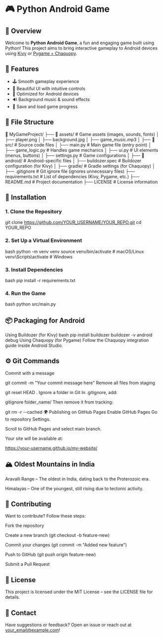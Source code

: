 # 🎮 Python Android Game

## 📝 Overview
Welcome to **Python Android Game**, a fun and engaging game built using Python! This project aims to bring interactive gameplay to Android devices using [Kivy](https://kivy.org/) or [Pygame + Chaquopy](https://chaquo.com/).

## 🚀 Features
- 🕹️ Smooth gameplay experience
- 🎨 Beautiful UI with intuitive controls
- 📱 Optimized for Android devices
- 🔊 Background music & sound effects
- 💾 Save and load game progress

## 📂 File Structure
📁 MyGameProject/ 
├── 📁 assets/ # Game assets (images, sounds, fonts) 
│ ├── player.png │ ├── background.jpg │ ├── game_music.mp3 │ 
├── 📁 src/ # Source code files │ ├── main.py # Main game file (entry point) │ ├── game_logic.py # Handles game mechanics │ ├── ui.py # UI elements (menus, buttons) │ ├── settings.py # Game configurations │ ├── 📁 android/ # Android-specific files │ ├── buildozer.spec # Buildozer configuration (for Kivy) │ ├── gradle/ # Gradle settings (for Chaquopy) │ ├── .gitignore # Git ignore file (ignores unnecessary files) ├── requirements.txt # List of dependencies (Kivy, Pygame, etc.) ├── README.md # Project documentation ├── LICENSE # License information


## 🔧 Installation
### **1. Clone the Repository**
git clone https://github.com/YOUR_USERNAME/YOUR_REPO.git
cd YOUR_REPO
### **2. Set Up a Virtual Environment**
bash
python -m venv venv
source venv/bin/activate   # macOS/Linux
venv\Scripts\activate      # Windows

### **3. Install Dependencies**
bash
pip install -r requirements.txt

### **4. Run the Game**
bash
python src/main.py

## **📦 Packaging for Android**

Using Buildozer (for Kivy)
bash
pip install buildozer
buildozer -v android debug
Using Chaquopy (for Pygame)
Follow the Chaquopy integration guide inside Android Studio.

## ⚙️ Git Commands
Commit with a message

git commit -m "Your commit message here"
Remove all files from staging

git reset HEAD .
Ignore a folder in Git
In .gitignore, add:

gitignore
folder_name/
Then remove it from tracking:


git rm -r --cached <folder-name>
🌍 Publishing on GitHub Pages
Enable GitHub Pages
Go to repository Settings.

Scroll to GitHub Pages and select main branch.

Your site will be available at:

https://your-username.github.io/my-website/
## 🏔️ Oldest Mountains in India
Aravalli Range – The oldest in India, dating back to the Proterozoic era.

Himalayas – One of the youngest, still rising due to tectonic activity.

## 🤝 Contributing
Want to contribute? Follow these steps:

Fork the repository

Create a new branch (git checkout -b feature-new)

Commit your changes (git commit -m "Added new feature")

Push to GitHub (git push origin feature-new)

Submit a Pull Request

## 📜 License
This project is licensed under the MIT License – see the LICENSE file for details.

## 💬 Contact
Have suggestions or feedback? Open an issue or reach out at your_email@example.com!